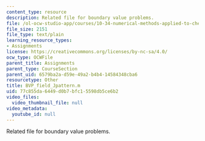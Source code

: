 ```yaml
---
content_type: resource
description: Related file for boundary value problems.
file: /ol-ocw-studio-app/courses/10-34-numerical-methods-applied-to-chemical-engineering-fall-2005/77c855da6449d0b7bfc15598db5ce6b2_BVP_field_Jpattern.m
file_size: 2151
file_type: text/plain
learning_resource_types:
- Assignments
license: https://creativecommons.org/licenses/by-nc-sa/4.0/
ocw_type: OCWFile
parent_title: Assignments
parent_type: CourseSection
parent_uid: 6579ba2a-d59e-49a2-b4b4-14584348cba6
resourcetype: Other
title: BVP_field_Jpattern.m
uid: 77c855da-6449-d0b7-bfc1-5598db5ce6b2
video_files:
  video_thumbnail_file: null
video_metadata:
  youtube_id: null
---
```

Related file for boundary value problems.